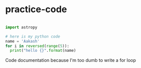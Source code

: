 # practice-code

```python

import astropy

# here is my python code
name = 'Aakash'
for i in reversed(range(5)):
  print("hello {}".format(name)
 ```
 
 
 Code documentation because I'm too dumb to write a for loop
